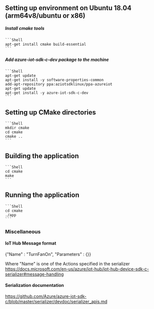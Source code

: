 
## Setting up environment on Ubuntu 18.04 (arm64v8/ubuntu or x86)

##### Install cmake tools

    ```Shell
    apt-get install cmake build-essential
    ```

##### Add azure-iot-sdk-c-dev package to the machine
    
    ```Shell
    apt-get update
    apt-get install -y software-properties-common
    add-apt-repository ppa:aziotsdklinux/ppa-azureiot
    apt-get update
    apt-get install -y azure-iot-sdk-c-dev
    ```

## Setting up CMake directories
    
    ```Shell
    mkdir cmake
    cd cmake
    cmake ..
    ```

## Building the application

    ```Shell
    cd cmake
    make
    ```

## Running the application

    ```Shell
    cd cmake
    ./app
    ```

### Miscellaneous

#### IoT Hub Message format 

{"Name" : "TurnFanOn", "Parameters" : {}}

Where "Name" is one of the Actions specified in the serializer
https://docs.microsoft.com/en-us/azure/iot-hub/iot-hub-device-sdk-c-serializer#message-handling

#### Serialization documentation

https://github.com/Azure/azure-iot-sdk-c/blob/master/serializer/devdoc/serializer_apis.md